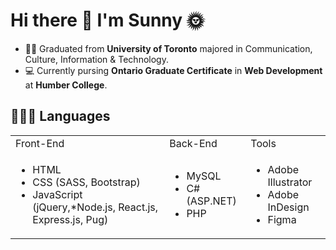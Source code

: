 
<h1>Hi there 👋 I'm Sunny 🌞</h1>

<!--
**yatyichung/yatyichung** is a ✨ _special_ ✨ repository because its `README.md` (this file) appears on your GitHub profile

Here are some ideas to get you started:

- 🔭 I’m currently working on ...
- 🌱 I’m currently learning ...
- 👯 I’m looking to collaborate on ...
- 🤔 I’m looking for help with ...
- 💬 Ask me about ...
- 📫 How to reach me: ...
- 😄 Pronouns: ...
- ⚡ Fun fact: ...
-->

- 👩‍🎓 Graduated from <strong>University of Toronto</strong> majored in Communication, Culture, Information & Technology.
- 💻 Currently pursing <strong>Ontario Graduate Certificate</strong> in <strong>Web Development </strong> at <strong>Humber College</strong>.

<h2>👩🏻‍💻 Languages</h2>
<table>
  <tr>
    <td>Front-End</td>
    <td>Back-End</td>
    <td>Tools</td/>
  </tr>
  <tr>
    <td><ul>
    <li>HTML</li>
  <li>CSS (SASS, Bootstrap)</li>
  <li>JavaScript (jQuery,*Node.js, React.js, Express.js, Pug)</li>
  </ul></td>
    <td><ul>
    <li>MySQL</li>
  <li>C# (ASP.NET)</li>
      <li>PHP</li>
  </ul></td>
    <td><ul>
      <li>Adobe Illustrator</li>
      <li>Adobe InDesign</li>
      <li>Figma</li>
          </td>
  </ul>
  </tr>
  </table>
